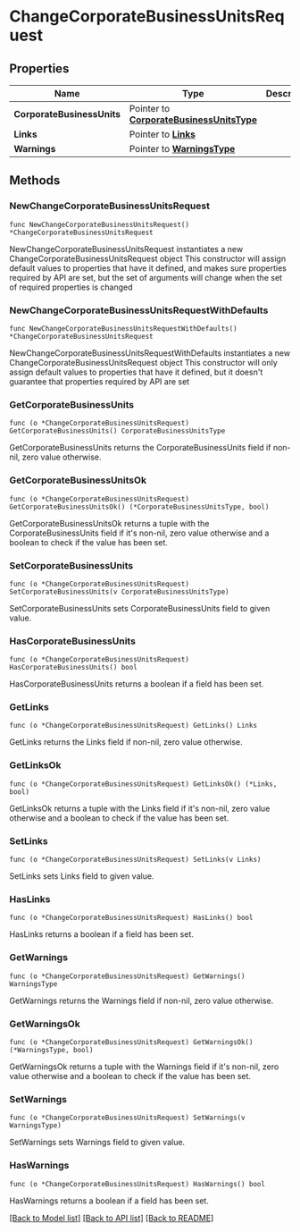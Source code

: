 # ChangeCorporateBusinessUnitsRequest

## Properties

Name | Type | Description | Notes
------------ | ------------- | ------------- | -------------
**CorporateBusinessUnits** | Pointer to [**CorporateBusinessUnitsType**](CorporateBusinessUnitsType.md) |  | [optional] 
**Links** | Pointer to [**Links**](Links.md) |  | [optional] 
**Warnings** | Pointer to [**WarningsType**](WarningsType.md) |  | [optional] 

## Methods

### NewChangeCorporateBusinessUnitsRequest

`func NewChangeCorporateBusinessUnitsRequest() *ChangeCorporateBusinessUnitsRequest`

NewChangeCorporateBusinessUnitsRequest instantiates a new ChangeCorporateBusinessUnitsRequest object
This constructor will assign default values to properties that have it defined,
and makes sure properties required by API are set, but the set of arguments
will change when the set of required properties is changed

### NewChangeCorporateBusinessUnitsRequestWithDefaults

`func NewChangeCorporateBusinessUnitsRequestWithDefaults() *ChangeCorporateBusinessUnitsRequest`

NewChangeCorporateBusinessUnitsRequestWithDefaults instantiates a new ChangeCorporateBusinessUnitsRequest object
This constructor will only assign default values to properties that have it defined,
but it doesn't guarantee that properties required by API are set

### GetCorporateBusinessUnits

`func (o *ChangeCorporateBusinessUnitsRequest) GetCorporateBusinessUnits() CorporateBusinessUnitsType`

GetCorporateBusinessUnits returns the CorporateBusinessUnits field if non-nil, zero value otherwise.

### GetCorporateBusinessUnitsOk

`func (o *ChangeCorporateBusinessUnitsRequest) GetCorporateBusinessUnitsOk() (*CorporateBusinessUnitsType, bool)`

GetCorporateBusinessUnitsOk returns a tuple with the CorporateBusinessUnits field if it's non-nil, zero value otherwise
and a boolean to check if the value has been set.

### SetCorporateBusinessUnits

`func (o *ChangeCorporateBusinessUnitsRequest) SetCorporateBusinessUnits(v CorporateBusinessUnitsType)`

SetCorporateBusinessUnits sets CorporateBusinessUnits field to given value.

### HasCorporateBusinessUnits

`func (o *ChangeCorporateBusinessUnitsRequest) HasCorporateBusinessUnits() bool`

HasCorporateBusinessUnits returns a boolean if a field has been set.

### GetLinks

`func (o *ChangeCorporateBusinessUnitsRequest) GetLinks() Links`

GetLinks returns the Links field if non-nil, zero value otherwise.

### GetLinksOk

`func (o *ChangeCorporateBusinessUnitsRequest) GetLinksOk() (*Links, bool)`

GetLinksOk returns a tuple with the Links field if it's non-nil, zero value otherwise
and a boolean to check if the value has been set.

### SetLinks

`func (o *ChangeCorporateBusinessUnitsRequest) SetLinks(v Links)`

SetLinks sets Links field to given value.

### HasLinks

`func (o *ChangeCorporateBusinessUnitsRequest) HasLinks() bool`

HasLinks returns a boolean if a field has been set.

### GetWarnings

`func (o *ChangeCorporateBusinessUnitsRequest) GetWarnings() WarningsType`

GetWarnings returns the Warnings field if non-nil, zero value otherwise.

### GetWarningsOk

`func (o *ChangeCorporateBusinessUnitsRequest) GetWarningsOk() (*WarningsType, bool)`

GetWarningsOk returns a tuple with the Warnings field if it's non-nil, zero value otherwise
and a boolean to check if the value has been set.

### SetWarnings

`func (o *ChangeCorporateBusinessUnitsRequest) SetWarnings(v WarningsType)`

SetWarnings sets Warnings field to given value.

### HasWarnings

`func (o *ChangeCorporateBusinessUnitsRequest) HasWarnings() bool`

HasWarnings returns a boolean if a field has been set.


[[Back to Model list]](../README.md#documentation-for-models) [[Back to API list]](../README.md#documentation-for-api-endpoints) [[Back to README]](../README.md)



